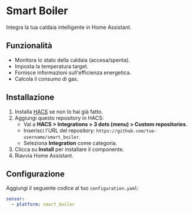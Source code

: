 # Smart Boiler

Integra la tua caldaia intelligente in Home Assistant.

## Funzionalità
- Monitora lo stato della caldaia (accesa/spenta).
- Imposta la temperatura target.
- Fornisce informazioni sull'efficienza energetica.
- Calcola il consumo di gas.

## Installazione
1. Installa [HACS](https://hacs.xyz) se non lo hai già fatto.
2. Aggiungi questo repository in HACS:
   - Vai a **HACS > Integrations > 3 dots (menu) > Custom repositories**.
   - Inserisci l'URL del repository: `https://github.com/tuo-username/smart_boiler`.
   - Seleziona **Integration** come categoria.
3. Clicca su **Install** per installare il componente.
4. Riavvia Home Assistant.

## Configurazione
Aggiungi il seguente codice al tuo `configuration.yaml`:

```yaml
sensor:
  - platform: smart_boiler
